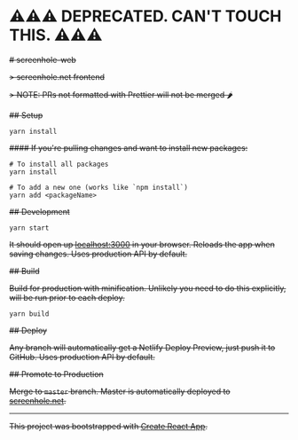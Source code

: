 # ⚠️⚠️⚠️ DEPRECATED. CAN'T TOUCH THIS. ⚠️⚠️⚠️

~~# screenhole-web~~

~~> screenhole.net frontend~~

~~> NOTE: PRs not formatted with Prettier will not be merged 🌶️~~

~~## Setup~~

```
yarn install
```

~~#### If you're pulling changes and want to install new packages:~~

```
# To install all packages
yarn install

# To add a new one (works like `npm install`)
yarn add <packageName>
```

~~## Development~~

```
yarn start
```

~~It should open up [localhost:3000](http://localhost:3000) in your browser. Reloads the app when saving changes. Uses production API by default.~~

~~## Build~~

~~Build for production with minification. Unlikely you need to do this explicitly, will be run prior to each deploy.~~

```
yarn build
```

~~## Deploy~~

~~Any branch will automatically get a Netlify Deploy Preview, just push it to GitHub. Uses production API by default.~~

~~## Promote to Production~~

~~Merge to `master` branch. Master is automatically deployed to [screenhole.net](https://screenhole.net/).~~

---

~~This project was bootstrapped with [Create React App](https://github.com/facebookincubator/create-react-app).~~
